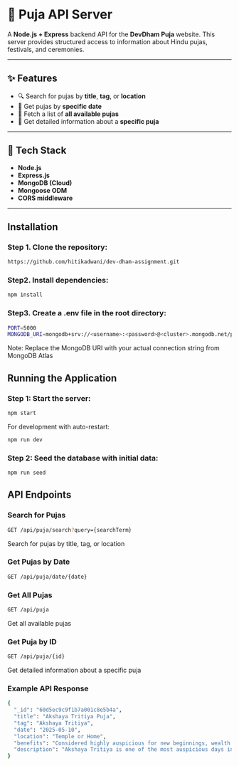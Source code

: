 # 📿 Puja API Server

A **Node.js + Express** backend API for the **DevDham Puja** website. This server provides structured access to information about Hindu pujas, festivals, and ceremonies.

---

## ✨ Features

- 🔍 Search for pujas by **title**, **tag**, or **location**  
- 📅 Get pujas by **specific date**  
- 📃 Fetch a list of **all available pujas**  
- 📖 Get detailed information about a **specific puja**

---

## 🧰 Tech Stack

- **Node.js**
- **Express.js**
- **MongoDB (Cloud)**
- **Mongoose ODM**
- **CORS middleware**

---


## Installation

### Step 1. Clone the repository:
```bash
https://github.com/hitikadwani/dev-dham-assignment.git
```
### Step2. Install dependencies:
```bash
npm install
```
### Step3. Create a .env file in the root directory:
```bash
PORT=5000
MONGODB_URI=mongodb+srv://<username>:<password>@<cluster>.mongodb.net/pujas
```
Note: Replace the MongoDB URI with your actual connection string from MongoDB Atlas


## Running the Application

 

### Step 1: Start the server:


```bash
npm start
```
For development with auto-restart:
```bash
npm run dev
```

### Step 2: Seed the database with initial data:
```bash
npm run seed
``` 




## API Endpoints

### Search for Pujas

```bash
GET /api/puja/search?query={searchTerm}
```

Search for pujas by title, tag, or location

### Get Pujas by Date
```bash
GET /api/puja/date/{date}
```

### Get All Pujas
```bash
GET /api/puja
```
Get all available pujas

### Get Puja by ID
```bash
GET /api/puja/{id}
```
Get detailed information about a specific puja

### Example API Response

```bash
{
  "_id": "60d5ec9c9f1b7a001c8e5b4a",
  "title": "Akshaya Tritiya Puja",
  "tag": "Akshaya Tritiya",
  "date": "2025-05-10",
  "location": "Temple or Home",
  "benefits": "Considered highly auspicious for new beginnings, wealth generation, and long-term prosperity.",
  "description": "Akshaya Tritiya is one of the most auspicious days in the Hindu calendar. 'Akshaya' means imperishable or eternal - that which never diminishes. Performing puja on this day is believed to bring unending prosperity."
}
```


